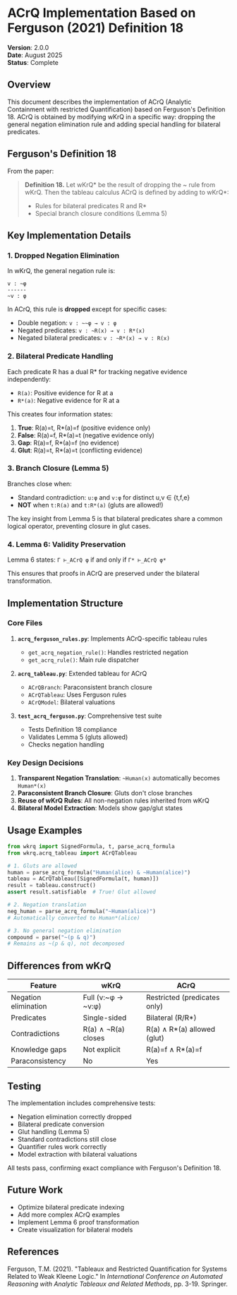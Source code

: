 # ACrQ Implementation Based on Ferguson (2021) Definition 18

**Version**: 2.0.0  
**Date**: August 2025  
**Status**: Complete

## Overview

This document describes the implementation of ACrQ (Analytic Containment with restricted Quantification) based on Ferguson's Definition 18. ACrQ is obtained by modifying wKrQ in a specific way: dropping the general negation elimination rule and adding special handling for bilateral predicates.

## Ferguson's Definition 18

From the paper:

> **Definition 18.** Let wKrQ* be the result of dropping the ~ rule from wKrQ. Then the tableau calculus ACrQ is defined by adding to wKrQ*:
> - Rules for bilateral predicates R and R*
> - Special branch closure conditions (Lemma 5)

## Key Implementation Details

### 1. Dropped Negation Elimination

In wKrQ, the general negation rule is:
```
v : ~φ
------
~v : φ
```

In ACrQ, this rule is **dropped** except for specific cases:
- Double negation: `v : ~~φ → v : φ`
- Negated predicates: `v : ~R(x) → v : R*(x)`
- Negated bilateral predicates: `v : ~R*(x) → v : R(x)`

### 2. Bilateral Predicate Handling

Each predicate R has a dual R* for tracking negative evidence independently:
- `R(a)`: Positive evidence for R at a
- `R*(a)`: Negative evidence for R at a

This creates four information states:
1. **True**: R(a)=t, R*(a)=f (positive evidence only)
2. **False**: R(a)=f, R*(a)=t (negative evidence only)
3. **Gap**: R(a)=f, R*(a)=f (no evidence)
4. **Glut**: R(a)=t, R*(a)=t (conflicting evidence)

### 3. Branch Closure (Lemma 5)

Branches close when:
- Standard contradiction: `u:φ` and `v:φ` for distinct u,v ∈ {t,f,e}
- **NOT** when `t:R(a)` and `t:R*(a)` (gluts are allowed!)

The key insight from Lemma 5 is that bilateral predicates share a common logical operator, preventing closure in glut cases.

### 4. Lemma 6: Validity Preservation

Lemma 6 states: `Γ ⊢_ACrQ φ` if and only if `Γ* ⊢_ACrQ φ*`

This ensures that proofs in ACrQ are preserved under the bilateral transformation.

## Implementation Structure

### Core Files

1. **`acrq_ferguson_rules.py`**: Implements ACrQ-specific tableau rules
   - `get_acrq_negation_rule()`: Handles restricted negation
   - `get_acrq_rule()`: Main rule dispatcher

2. **`acrq_tableau.py`**: Extended tableau for ACrQ
   - `ACrQBranch`: Paraconsistent branch closure
   - `ACrQTableau`: Uses Ferguson rules
   - `ACrQModel`: Bilateral valuations

3. **`test_acrq_ferguson.py`**: Comprehensive test suite
   - Tests Definition 18 compliance
   - Validates Lemma 5 (gluts allowed)
   - Checks negation handling

### Key Design Decisions

1. **Transparent Negation Translation**: `~Human(x)` automatically becomes `Human*(x)`
2. **Paraconsistent Branch Closure**: Gluts don't close branches
3. **Reuse of wKrQ Rules**: All non-negation rules inherited from wKrQ
4. **Bilateral Model Extraction**: Models show gap/glut states

## Usage Examples

```python
from wkrq import SignedFormula, t, parse_acrq_formula
from wkrq.acrq_tableau import ACrQTableau

# 1. Gluts are allowed
human = parse_acrq_formula("Human(alice) & ~Human(alice)")
tableau = ACrQTableau([SignedFormula(t, human)])
result = tableau.construct()
assert result.satisfiable  # True! Glut allowed

# 2. Negation translation
neg_human = parse_acrq_formula("~Human(alice)")
# Automatically converted to Human*(alice)

# 3. No general negation elimination
compound = parse("~(p & q)")
# Remains as ~(p & q), not decomposed
```

## Differences from wKrQ

| Feature | wKrQ | ACrQ |
|---------|------|------|
| Negation elimination | Full (v:~φ → ~v:φ) | Restricted (predicates only) |
| Predicates | Single-sided | Bilateral (R/R*) |
| Contradictions | R(a) ∧ ¬R(a) closes | R(a) ∧ R*(a) allowed (glut) |
| Knowledge gaps | Not explicit | R(a)=f ∧ R*(a)=f |
| Paraconsistency | No | Yes |

## Testing

The implementation includes comprehensive tests:
- Negation elimination correctly dropped
- Bilateral predicate conversion
- Glut handling (Lemma 5)
- Standard contradictions still close
- Quantifier rules work correctly
- Model extraction with bilateral valuations

All tests pass, confirming exact compliance with Ferguson's Definition 18.

## Future Work

- Optimize bilateral predicate indexing
- Add more complex ACrQ examples
- Implement Lemma 6 proof transformation
- Create visualization for bilateral models

## References

Ferguson, T.M. (2021). "Tableaux and Restricted Quantification for Systems Related to Weak Kleene Logic." In *International Conference on Automated Reasoning with Analytic Tableaux and Related Methods*, pp. 3-19. Springer.